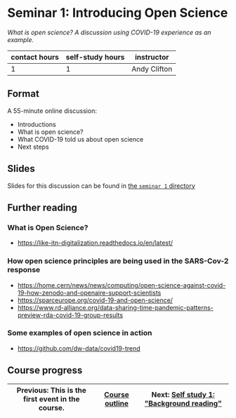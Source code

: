 # Seminar 1: Introducing Open Science
_*What is open science? A discussion using COVID-19 experience as an example.*_

| contact hours | self-study hours | instructor |
|---|---|---|
| 1 | 1 | Andy Clifton |

## Format
A 55-minute online discussion:
- Introductions
- What is open science?
- What COVID-19 told us about open science
- Next steps

## Slides
Slides for this discussion can be found in [the `seminar 1` directory](./seminar1)

## Further reading

### What is Open Science?
- https://like-itn-digitalization.readthedocs.io/en/latest/

### How open science principles are being used in the SARS-Cov-2 response
- https://home.cern/news/news/computing/open-science-against-covid-19-how-zenodo-and-openaire-support-scientists
- https://sparceurope.org/covid-19-and-open-science/
- https://www.rd-alliance.org/data-sharing-time-pandemic-patterns-preview-rda-covid-19-group-results

### Some examples of open science in action
- https://github.com/dw-data/covid19-trend


## Course progress
| Previous: This is the first event in the course. | [Course outline](readme.md#course-outline) | Next: [Self study 1: "Background reading"](selfstudy1.md) |
|---|---|---|



